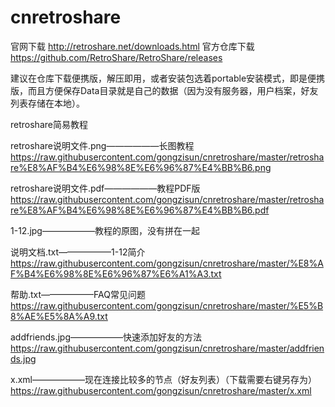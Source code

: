 # cnretroshare
官网下载
http://retroshare.net/downloads.html
官方仓库下载
https://github.com/RetroShare/RetroShare/releases

建议在仓库下载便携版，解压即用，或者安装包选着portable安装模式，即是便携版，而且方便保存Data目录就是自己的数据（因为没有服务器，用户档案，好友列表存储在本地）。



retroshare简易教程

retroshare说明文件.png——————长图教程
https://raw.githubusercontent.com/gongzisun/cnretroshare/master/retroshare%E8%AF%B4%E6%98%8E%E6%96%87%E4%BB%B6.png

retroshare说明文件.pdf——————教程PDF版
https://raw.githubusercontent.com/gongzisun/cnretroshare/master/retroshare%E8%AF%B4%E6%98%8E%E6%96%87%E4%BB%B6.pdf

1-12.jpg——————教程的原图，没有拼在一起






说明文档.txt——————1-12简介
https://raw.githubusercontent.com/gongzisun/cnretroshare/master/%E8%AF%B4%E6%98%8E%E6%96%87%E6%A1%A3.txt

帮助.txt——————FAQ常见问题
https://raw.githubusercontent.com/gongzisun/cnretroshare/master/%E5%B8%AE%E5%8A%A9.txt


addfriends.jpg——————快速添加好友的方法
https://raw.githubusercontent.com/gongzisun/cnretroshare/master/addfriends.jpg

x.xml——————现在连接比较多的节点（好友列表）（下载需要右键另存为）
https://raw.githubusercontent.com/gongzisun/cnretroshare/master/x.xml
